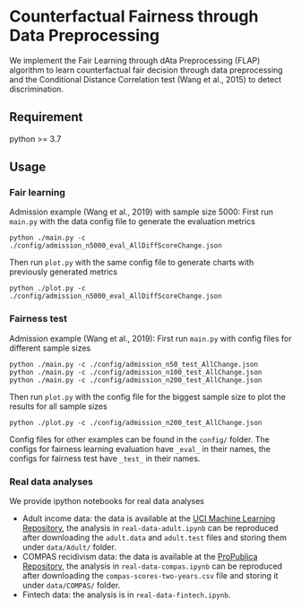 # Counterfactual Fairness through Data Preprocessing
We implement the Fair Learning through dAta Preprocessing (FLAP) algorithm to learn counterfactual fair decision through data preprocessing and the Conditional Distance Correlation test (Wang et al., 2015) to detect discrimination.

## Requirement
python >= 3.7


## Usage

### Fair learning
Admission example (Wang et al., 2019) with sample size 5000:
First run `main.py` with the data config file to generate the evaluation metrics
```
python ./main.py -c ./config/admission_n5000_eval_AllDiffScoreChange.json
```
Then run `plot.py` with the same config file to generate charts with previously generated metrics
```
python ./plot.py -c ./config/admission_n5000_eval_AllDiffScoreChange.json
```

### Fairness test
Admission example (Wang et al., 2019):
First run `main.py` with config files for different sample sizes
```
python ./main.py -c ./config/admission_n50_test_AllChange.json
python ./main.py -c ./config/admission_n100_test_AllChange.json
python ./main.py -c ./config/admission_n200_test_AllChange.json
```
Then run `plot.py` with the config file for the biggest sample size to plot the results for all sample sizes
```
python ./plot.py -c ./config/admission_n200_test_AllChange.json
```

Config files for other examples can be found in the `config/` folder. The configs for fairness learning evaluation have `_eval_` in their names, the configs for fairness test have `_test_` in their names.

### Real data analyses
We provide ipython notebooks for real data analyses

- Adult income data:
    the data is available at the [UCI Machine Learning Repository](https://archive.ics.uci.edu/ml/machine-learning-databases/adult/), the analysis in `real-data-adult.ipynb` can be reproduced after downloading the `adult.data` and `adult.test` files and storing them under `data/Adult/` folder.
- COMPAS recidivism data:
    the data is available at the [ProPublica Repository](https://github.com/propublica/compas-analysis), the analysis in `real-data-compas.ipynb` can be reproduced after downloading the `compas-scores-two-years.csv` file and storing it under `data/COMPAS/` folder.
- Fintech data:
    the analysis is in `real-data-fintech.ipynb`.
